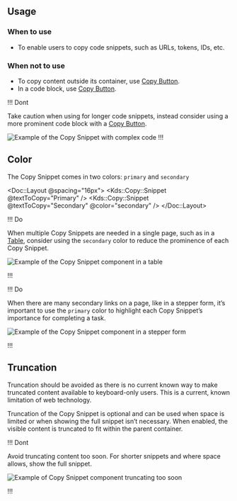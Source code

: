## Usage

### When to use

- To enable users to copy code snippets, such as URLs, tokens, IDs, etc.

### When not to use

- To copy content outside its container, use [Copy Button](/components/copy/button).
- In a code block, use [Copy Button](/components/copy/button).


!!! Dont

Take caution when using for longer code snippets, instead consider using a more prominent code block with a [Copy Button](/components/copy/button).

![Example of the Copy Snippet with complex code](/assets/components/copy/copy-snippet-dont.png)
!!!

## Color

The Copy Snippet comes in two colors: `primary` and `secondary`

<Doc::Layout @spacing="16px">
    <Kds::Copy::Snippet @textToCopy="Primary" /> 
    <Kds::Copy::Snippet @textToCopy="Secondary" @color="secondary" />
</Doc::Layout>

!!! Do

When multiple Copy Snippets are needed in a single page, such as in a [Table](/components/table), consider using the `secondary` color to reduce the prominence of each Copy Snippet.

![Example of the Copy Snippet component in a table](/assets/components/copy/copy-snippet-table-do.png)

!!!

!!! Do 

When there are many secondary links on a page, like in a stepper form, it’s important to use the `primary` color to highlight each Copy Snippet’s importance for completing a task.

![Example of the Copy Snippet component in a stepper form](/assets/components/copy/copy-snippet-stepper-do.png)

!!!

## Truncation

Truncation should be avoided as there is no current known way to make truncated content available to keyboard-only users. This is a current, known limitation of web technology.

Truncation of the Copy Snippet is optional and can be used when space is limited or when showing the full snippet isn’t necessary. When enabled, the visible content is truncated to fit within the parent container. 

!!! Dont

Avoid truncating content too soon. For shorter snippets and where space allows, show the full snippet. 

![Example of Copy Snippet component truncating too soon](/assets/components/copy/copy-snippet-truncation-dont.png)

!!!

